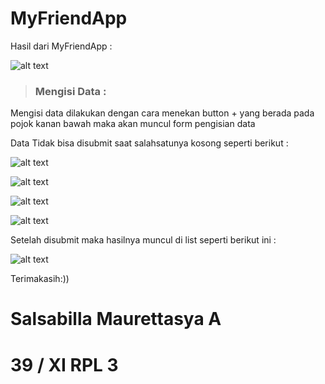 # MyFriendApp

Hasil dari MyFriendApp :

![alt text](MyFriendApp/awal.jpg)

> ### Mengisi Data :

Mengisi data dilakukan dengan cara menekan button + yang berada pada pojok kanan bawah maka akan muncul form pengisian data

Data Tidak bisa disubmit saat salahsatunya kosong seperti berikut :

![alt text](MyFriendApp/nama.jpg)

![alt text](MyFriendApp/email.jpg)

![alt text](MyFriendApp/telp.jpg)

![alt text](MyFriendApp/alamat.jpg)

Setelah disubmit maka hasilnya muncul di list seperti berikut ini :

![alt text](MyFriendApp/akhir.jpg)

Terimakasih:))

# Salsabilla Maurettasya A

# 39 / XI RPL 3
